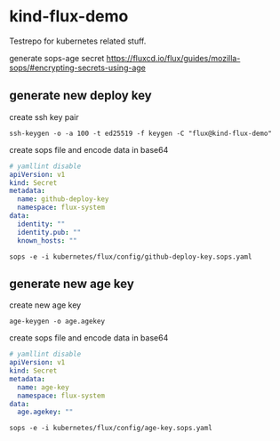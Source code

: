 # kind-flux-demo

Testrepo for kubernetes related stuff.

generate sops-age secret
<https://fluxcd.io/flux/guides/mozilla-sops/#encrypting-secrets-using-age>

## generate new deploy key

create ssh key pair

```shell
ssh-keygen -o -a 100 -t ed25519 -f keygen -C "flux@kind-flux-demo"
```

create sops file and encode data in base64

```yaml
# yamllint disable
apiVersion: v1
kind: Secret
metadata:
  name: github-deploy-key
  namespace: flux-system
data:
  identity: ""
  identity.pub: ""
  known_hosts: ""
```

```shell
sops -e -i kubernetes/flux/config/github-deploy-key.sops.yaml
```

## generate new age key

create new age key

```shell
age-keygen -o age.agekey
```

create sops file and encode data in base64

```yaml
# yamllint disable
apiVersion: v1
kind: Secret
metadata:
  name: age-key
  namespace: flux-system
data:
  age.agekey: ""
```

```shell
sops -e -i kubernetes/flux/config/age-key.sops.yaml
```
